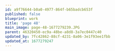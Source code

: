 ```yaml
---
id: a9f76644-b0a0-4977-864f-b65badcb653f
published: false
blueprint: work
title: 'page 48'
main_image: page-48-1677279239.JPG
parent: 46320450-ec9a-48be-a8d8-3a7ec0447c40
updated_by: 7fc42862-88cf-4231-8a06-3e1f93ee1fbb
updated_at: 1677279247
---
```

